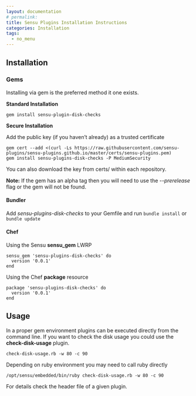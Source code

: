 ```yaml
---
layout: documentation
# permalink:
title: Sensu Plugins Installation Instructions
categories: Installation
tags:
  - no_menu
---
```



## Installation

### Gems

Installing via gem is the preferred method it one exists.

**Standard Installation**

`gem install sensu-plugin-disk-checks`

**Secure Installation**

Add the public key (if you haven’t already) as a trusted certificate

```
gem cert --add <(curl -Ls https://raw.githubusercontent.com/sensu-plugins/sensu-plugins.github.io/master/certs/sensu-plugins.pem)
gem install sensu-plugins-disk-checks -P MediumSecurity
```

You can also download the key from certs/ within each repository.

**Note:**
If the gem has an alpha tag then you will need to use the *--prerelease* flag or the gem will not be found.

#### Bundler

Add *sensu-plugins-disk-checks* to your Gemfile and run `bundle install` or `bundle update`

#### Chef

Using the Sensu **sensu_gem** LWRP
```
sensu_gem 'sensu-plugins-disk-checks' do
  version '0.0.1'
end
```

Using the Chef **package** resource
```
package 'sensu-plugins-disk-checks' do
  version '0.0.1'
end
```

## Usage

In a proper gem environment plugins can be executed directly from the command line. If you want to check the disk usage you could use the **check-disk-usage** plugin.

`check-disk-usage.rb -w 80 -c 90`

Depending on ruby environment you may need to call ruby directly

`/opt/sensu/embedded/bin/ruby check-disk-usage.rb -w 80 -c 90`

For details check the header file of a given plugin.
